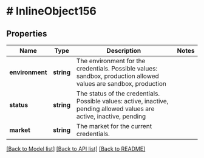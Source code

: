 # # InlineObject156

## Properties

Name | Type | Description | Notes
------------ | ------------- | ------------- | -------------
**environment** | **string** | The environment for the credentials. Possible values: sandbox, production  allowed values are sandbox, production | 
**status** | **string** | The status of the credentials. Possible values: active, inactive, pending  allowed values are active, inactive, pending | 
**market** | **string** | The market for the current credentials. | 

[[Back to Model list]](../../README.md#documentation-for-models) [[Back to API list]](../../README.md#documentation-for-api-endpoints) [[Back to README]](../../README.md)


